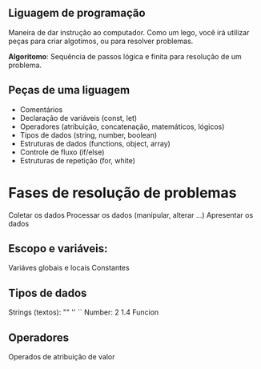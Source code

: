 ## Liguagem de programação 

Maneira de dar instrução ao computador.
Como um lego, você irá utilizar peças para criar algotimos, ou para resolver problemas.

 **Algoritomo**: Sequência de passos lógica e finita para resolução de um problema.

 ## Peças de uma liguagem

 - Comentários 
 - Declaração de variáveis (const, let)
 - Operadores (atribuição, concatenação, matemáticos, lógicos)
 - Tipos de dados (string, number, boolean)
 - Estruturas de dados (functions, object, array)
 - Controle de fluxo (if/else)
 - Estruturas de repetição (for, white)

# Fases de resolução de problemas

Coletar os dados
Processar os dados (manipular, alterar ...)
Apresentar os dados

## Escopo e variáveis:

Variáves globais e locais
Constantes

## Tipos de dados

Strings (textos): "" ''  ``
Number: 2 1.4
Funcion

## Operadores

Operados de atribuição de valor


